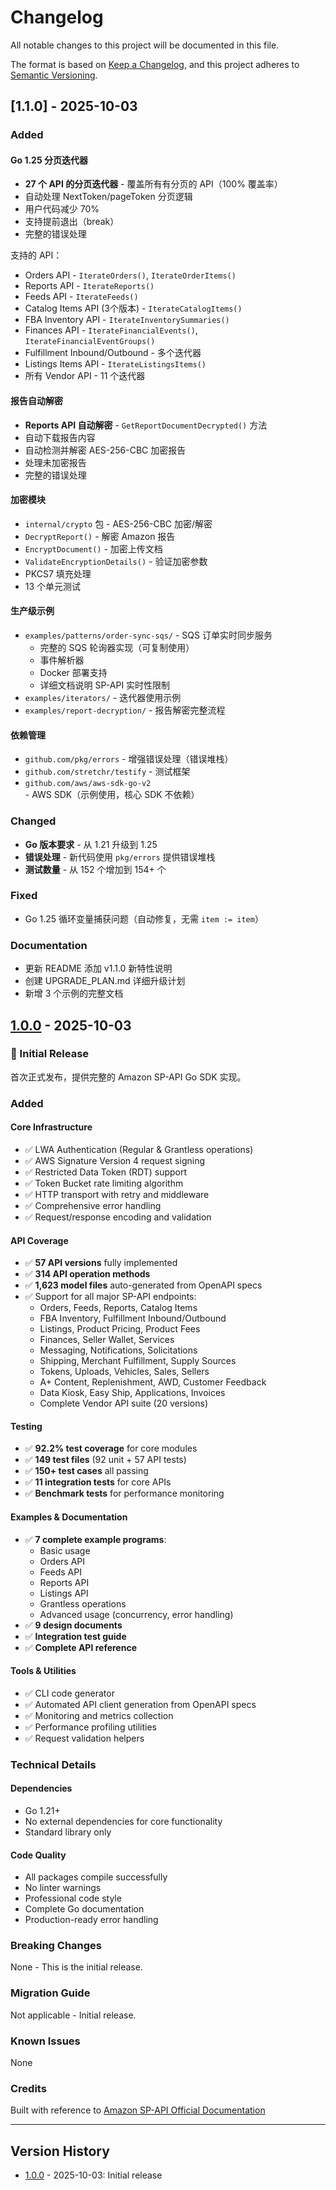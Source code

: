 # Changelog

All notable changes to this project will be documented in this file.

The format is based on [Keep a Changelog](https://keepachangelog.com/en/1.0.0/),
and this project adheres to [Semantic Versioning](https://semver.org/spec/v2.0.0.html).

## [1.1.0] - 2025-10-03

### Added

#### Go 1.25 分页迭代器
- **27 个 API 的分页迭代器** - 覆盖所有有分页的 API（100% 覆盖率）
- 自动处理 NextToken/pageToken 分页逻辑
- 用户代码减少 70%
- 支持提前退出（break）
- 完整的错误处理

支持的 API：
- Orders API - `IterateOrders()`, `IterateOrderItems()`
- Reports API - `IterateReports()`
- Feeds API - `IterateFeeds()`
- Catalog Items API (3个版本) - `IterateCatalogItems()`
- FBA Inventory API - `IterateInventorySummaries()`
- Finances API - `IterateFinancialEvents()`, `IterateFinancialEventGroups()`
- Fulfillment Inbound/Outbound - 多个迭代器
- Listings Items API - `IterateListingsItems()`
- 所有 Vendor API - 11 个迭代器

#### 报告自动解密
- **Reports API 自动解密** - `GetReportDocumentDecrypted()` 方法
- 自动下载报告内容
- 自动检测并解密 AES-256-CBC 加密报告
- 处理未加密报告
- 完整的错误处理

#### 加密模块
- `internal/crypto` 包 - AES-256-CBC 加密/解密
- `DecryptReport()` - 解密 Amazon 报告
- `EncryptDocument()` - 加密上传文档
- `ValidateEncryptionDetails()` - 验证加密参数
- PKCS7 填充处理
- 13 个单元测试

#### 生产级示例
- `examples/patterns/order-sync-sqs/` - SQS 订单实时同步服务
  - 完整的 SQS 轮询器实现（可复制使用）
  - 事件解析器
  - Docker 部署支持
  - 详细文档说明 SP-API 实时性限制
- `examples/iterators/` - 迭代器使用示例
- `examples/report-decryption/` - 报告解密完整流程

#### 依赖管理
- `github.com/pkg/errors` - 增强错误处理（错误堆栈）
- `github.com/stretchr/testify` - 测试框架
- `github.com/aws/aws-sdk-go-v2` - AWS SDK（示例使用，核心 SDK 不依赖）

### Changed
- **Go 版本要求** - 从 1.21 升级到 1.25
- **错误处理** - 新代码使用 `pkg/errors` 提供错误堆栈
- **测试数量** - 从 152 个增加到 154+ 个

### Fixed
- Go 1.25 循环变量捕获问题（自动修复，无需 `item := item`）

### Documentation
- 更新 README 添加 v1.1.0 新特性说明
- 创建 UPGRADE_PLAN.md 详细升级计划
- 新增 3 个示例的完整文档

## [1.0.0] - 2025-10-03

### 🎉 Initial Release

首次正式发布，提供完整的 Amazon SP-API Go SDK 实现。

### Added

#### Core Infrastructure
- ✅ LWA Authentication (Regular & Grantless operations)
- ✅ AWS Signature Version 4 request signing
- ✅ Restricted Data Token (RDT) support
- ✅ Token Bucket rate limiting algorithm
- ✅ HTTP transport with retry and middleware
- ✅ Comprehensive error handling
- ✅ Request/response encoding and validation

#### API Coverage
- ✅ **57 API versions** fully implemented
- ✅ **314 API operation methods**
- ✅ **1,623 model files** auto-generated from OpenAPI specs
- ✅ Support for all major SP-API endpoints:
  - Orders, Feeds, Reports, Catalog Items
  - FBA Inventory, Fulfillment Inbound/Outbound
  - Listings, Product Pricing, Product Fees
  - Finances, Seller Wallet, Services
  - Messaging, Notifications, Solicitations
  - Shipping, Merchant Fulfillment, Supply Sources
  - Tokens, Uploads, Vehicles, Sales, Sellers
  - A+ Content, Replenishment, AWD, Customer Feedback
  - Data Kiosk, Easy Ship, Applications, Invoices
  - Complete Vendor API suite (20 versions)

#### Testing
- ✅ **92.2% test coverage** for core modules
- ✅ **149 test files** (92 unit + 57 API tests)
- ✅ **150+ test cases** all passing
- ✅ **11 integration tests** for core APIs
- ✅ **Benchmark tests** for performance monitoring

#### Examples & Documentation
- ✅ **7 complete example programs**:
  - Basic usage
  - Orders API
  - Feeds API
  - Reports API
  - Listings API
  - Grantless operations
  - Advanced usage (concurrency, error handling)
- ✅ **9 design documents**
- ✅ **Integration test guide**
- ✅ **Complete API reference**

#### Tools & Utilities
- ✅ CLI code generator
- ✅ Automated API client generation from OpenAPI specs
- ✅ Monitoring and metrics collection
- ✅ Performance profiling utilities
- ✅ Request validation helpers

### Technical Details

#### Dependencies
- Go 1.21+
- No external dependencies for core functionality
- Standard library only

#### Code Quality
- All packages compile successfully
- No linter warnings
- Professional code style
- Complete Go documentation
- Production-ready error handling

### Breaking Changes
None - This is the initial release.

### Migration Guide
Not applicable - Initial release.

### Known Issues
None

### Credits
Built with reference to [Amazon SP-API Official Documentation](https://developer-docs.amazon.com/sp-api/docs/)

---

## Version History

- [1.0.0] - 2025-10-03: Initial release

[1.0.0]: https://github.com/vanling1111/amazon-sp-api-go-sdk/releases/tag/v1.0.0

